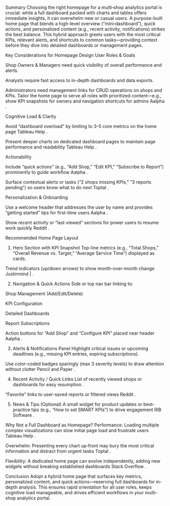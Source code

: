 Summary
Choosing the right homepage for a multi‐shop analytics portal is crucial: while a full dashboard packed with charts and tables offers immediate insights, it can overwhelm new or casual users. A purpose-built home page that blends a high-level overview (“mini‐dashboard”), quick actions, and personalized content (e.g., recent activity, notifications) strikes the best balance. This hybrid approach greets users with the most critical KPIs, relevant alerts, and shortcuts to common tasks—providing context before they dive into detailed dashboards or management pages.

Key Considerations for Homepage Design
User Roles & Goals

Shop Owners & Managers need quick visibility of overall performance and alerts.

Analysts require fast access to in-depth dashboards and data exports.

Administrators need management links for CRUD operations on shops and KPIs.
Tailor the home page to serve all roles with prioritized content—e.g., show KPI snapshots for owners and navigation shortcuts for admins 
Aalpha
.

Cognitive Load & Clarity

Avoid “dashboard overload” by limiting to 3–5 core metrics on the home page 
Tableau Help
.

Present deeper charts on dedicated dashboard pages to maintain page performance and readability 
Tableau Help
.

Actionability

Include “quick actions” (e.g., “Add Shop,” “Edit KPI,” “Subscribe to Report”) prominently to guide workflow 
Aalpha
.

Surface contextual alerts or tasks (“2 shops missing KPIs,” “3 reports pending”) so users know what to do next 
Toptal
.

Personalization & Onboarding

Use a welcome header that addresses the user by name and provides “getting started” tips for first-time users 
Aalpha
.

Show recent activity or “last viewed” sections for power users to resume work quickly 
Reddit
.

Recommended Home Page Layout
1. Hero Section with KPI Snapshot
Top-line metrics (e.g., “Total Shops,” “Overall Revenue vs. Target,” “Average Service Time”) displayed as cards.

Trend indicators (up/down arrows) to show month-over-month change 
Justinmind |
.

2. Navigation & Quick Actions
Side or top nav bar linking to:

Shop Management (Add/Edit/Delete)

KPI Configuration

Detailed Dashboards

Report Subscriptions

Action buttons for “Add Shop” and “Configure KPI” placed near header 
Aalpha
.

3. Alerts & Notifications Panel
Highlight critical issues or upcoming deadlines (e.g., missing KPI entries, expiring subscriptions).

Use color-coded badges sparingly (max 3 severity levels) to draw attention without clutter 
Pencil and Paper
.

4. Recent Activity / Quick Links
List of recently viewed shops or dashboards for easy resumption.

“Favorite” links to user-saved reports or filtered views 
Reddit
.

5. News & Tips (Optional)
A small widget for product updates or best-practice tips (e.g., “How to set SMART KPIs”) to drive engagement 
RIB Software
.

Why Not a Full Dashboard as Homepage?
Performance: Loading multiple complex visualizations can slow initial page load and frustrate users 
Tableau Help
.

Overwhelm: Presenting every chart up‐front may bury the most critical information and distract from urgent tasks 
Toptal
.

Flexibility: A dedicated home page can evolve independently, adding new widgets without breaking established dashboards 
Stack Overflow
.

Conclusion
Adopt a hybrid home page that surfaces key metrics, personalized content, and quick actions—reserving full dashboards for in-depth analysis. This ensures rapid orientation for all user roles, keeps cognitive load manageable, and drives efficient workflows in your multi-shop analytics portal.